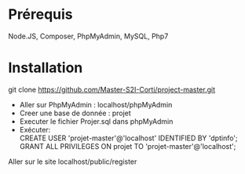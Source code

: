 # Prérequis

Node.JS, Composer, PhpMyAdmin, MySQL, Php7

# Installation

git clone https://github.com/Master-S2I-Corti/project-master.git

 - Aller sur PhpMyAdmin : localhost/phpMyAdmin <br />
 - Creer une base de donnée : projet <br />
 - Executer le fichier Projer.sql dans phpMyAdmin <br />
 - Exécuter:<br />
    CREATE USER 'projet-master'@'localhost' IDENTIFIED BY 'dptinfo';<br />
    GRANT ALL PRIVILEGES ON projet TO 'projet-master'@'localhost';<br />

Aller sur le site localhost/public/register<br />
